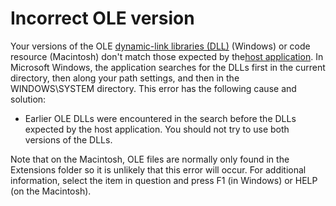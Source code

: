 
# Incorrect OLE version

Your versions of the OLE [dynamic-link libraries (DLL)](b8bdf64f-5920-1ae9-16d0-b26d09524a30.md) (Windows) or code resource (Macintosh) don't match those expected by the[host application](b8bdf64f-5920-1ae9-16d0-b26d09524a30.md). In Microsoft Windows, the application searches for the DLLs first in the current directory, then along your path settings, and then in the WINDOWS\SYSTEM directory. This error has the following cause and solution:



- Earlier OLE DLLs were encountered in the search before the DLLs expected by the host application. You should not try to use both versions of the DLLs.
    

Note that on the Macintosh, OLE files are normally only found in the Extensions folder so it is unlikely that this error will occur.
For additional information, select the item in question and press F1 (in Windows) or HELP (on the Macintosh).
